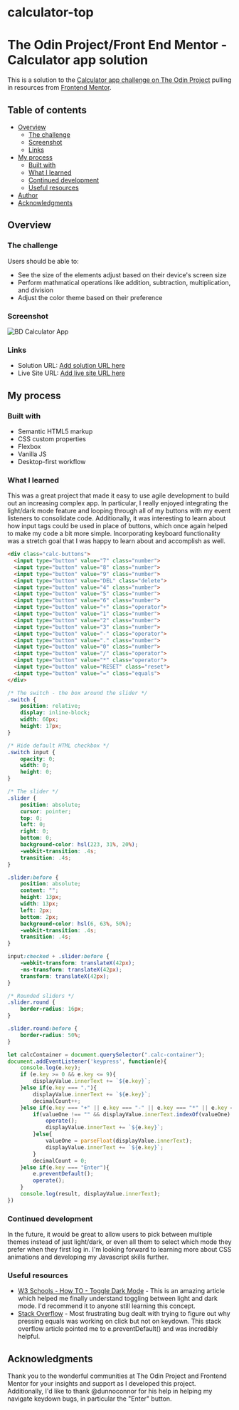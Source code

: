 # calculator-top
# The Odin Project/Front End Mentor - Calculator app solution

This is a solution to the [Calculator app challenge on The Odin Project](https://www.theodinproject.com/paths/foundations/courses/foundations/lessons/calculator) pulling in resources from [Frontend Mentor](https://www.frontendmentor.io/challenges/calculator-app-9lteq5N29).

## Table of contents

- [Overview](#overview)
  - [The challenge](#the-challenge)
  - [Screenshot](#screenshot)
  - [Links](#links)
- [My process](#my-process)
  - [Built with](#built-with)
  - [What I learned](#what-i-learned)
  - [Continued development](#continued-development)
  - [Useful resources](#useful-resources)
- [Author](#author)
- [Acknowledgments](#acknowledgments)

## Overview

### The challenge

Users should be able to:

- See the size of the elements adjust based on their device's screen size
- Perform mathmatical operations like addition, subtraction, multiplication, and division
- Adjust the color theme based on their preference

### Screenshot

![BD Calculator App](https://i.imgur.com/PtgZKf5.png)

### Links

- Solution URL: [Add solution URL here](https://github.com/braddefauw/calculator-top)
- Live Site URL: [Add live site URL here](https://braddefauw.github.io/calculator-top/)

## My process

### Built with

- Semantic HTML5 markup
- CSS custom properties
- Flexbox
- Vanilla JS
- Desktop-first workflow

### What I learned

This was a great project that made it easy to use agile development to build out an increasing complex app. In particular, I really enjoyed integrating the light/dark mode feature and looping through all of my buttons with my event listeners to consolidate code. Additionally, it was interesting to learn about how input tags could be used in place of buttons, which once again helped to make my code a bit more simple. Incorporating keyboard functionality was a stretch goal that I was happy to learn about and accomplish as well.

```html
<div class="calc-buttons">
  <input type="button" value="7" class="number">
  <input type="button" value="8" class="number">
  <input type="button" value="9" class="number">
  <input type="button" value="DEL" class="delete">
  <input type="button" value="4" class="number">
  <input type="button" value="5" class="number">
  <input type="button" value="6" class="number">
  <input type="button" value="+" class="operator">
  <input type="button" value="1" class="number">
  <input type="button" value="2" class="number">
  <input type="button" value="3" class="number">
  <input type="button" value="-" class="operator">
  <input type="button" value="." class="number">
  <input type="button" value="0" class="number">
  <input type="button" value="/" class="operator">
  <input type="button" value="*" class="operator">
  <input type="button" value="RESET" class="reset">
  <input type="button" value="=" class="equals">
</div>
```
```css
/* The switch - the box around the slider */
.switch {
    position: relative;
    display: inline-block;
    width: 60px;
    height: 17px;
}

/* Hide default HTML checkbox */
.switch input {
    opacity: 0;
    width: 0;
    height: 0;
}

/* The slider */
.slider {
    position: absolute;
    cursor: pointer;
    top: 0;
    left: 0;
    right: 0;
    bottom: 0;
    background-color: hsl(223, 31%, 20%);
    -webkit-transition: .4s;
    transition: .4s;
}

.slider:before {
    position: absolute;
    content: "";
    height: 13px;
    width: 13px;
    left: 2px;
    bottom: 2px;
    background-color: hsl(6, 63%, 50%);
    -webkit-transition: .4s;
    transition: .4s;
}

input:checked + .slider:before {
    -webkit-transform: translateX(42px);
    -ms-transform: translateX(42px);
    transform: translateX(42px);
}

/* Rounded sliders */
.slider.round {
    border-radius: 16px;
}

.slider.round:before {
    border-radius: 50%;
}
```
```js
let calcContainer = document.querySelector(".calc-container");
document.addEventListener('keypress', function(e){
    console.log(e.key);
    if (e.key >= 0 && e.key <= 9){
        displayValue.innerText += `${e.key}`;
    }else if(e.key === "."){
        displayValue.innerText += `${e.key}`;
        decimalCount++;
    }else if(e.key === "+" || e.key === "-" || e.key === "*" || e.key === "/"){
        if(valueOne !== "" && displayValue.innerText.indexOf(valueOne) !== -1){
            operate();
            displayValue.innerText += `${e.key}`; 
        }else{
            valueOne = parseFloat(displayValue.innerText);
            displayValue.innerText += `${e.key}`; 
        }
        decimalCount = 0;
    }else if(e.key === "Enter"){
        e.preventDefault();
        operate();
    }
    console.log(result, displayValue.innerText);
})
```

### Continued development

In the future, it would be great to allow users to pick between multiple themes instead of just light/dark, or even all them to select which mode they prefer when they first log in. I'm looking forward to learning more about CSS animations and developing my Javascript skills further.

### Useful resources

- [W3 Schools - How TO - Toggle Dark Mode](https://www.w3schools.com/howto/howto_js_toggle_dark_mode.asp) - This is an amazing article which helped me finally understand toggling between light and dark mode. I'd recommend it to anyone still learning this concept.
- [Stack Overflow](https://stackoverflow.com/questions/8866053/stop-reloading-page-with-enter-key) - Most frustrating bug dealt with trying to figure out why pressing equals was working on click but not on keydown. This stack overflow article pointed me to e.preventDefault() and was incredibly helpful.

## Acknowledgments

Thank you to the wonderful communities at The Odin Project and Frontend Mentor for your insights and support as I developed this project. Additionally, I'd like to thank @dunnoconnor for his help in helping my navigate keydown bugs, in particular the "Enter" button.
